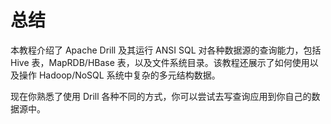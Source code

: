 # 总结

本教程介绍了 Apache Drill 及其运行 ANSI SQL 对各种数据源的查询能力，包括 Hive 表，MapRDB/HBase 表，以及文件系统目录。该教程还展示了如何使用以及操作 Hadoop/NoSQL 系统中复杂的多元结构数据。

现在你熟悉了使用 Drill 各种不同的方式，你可以尝试去写查询应用到你自己的数据源中。
